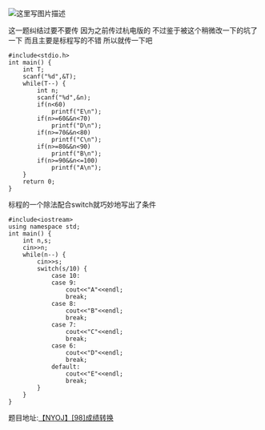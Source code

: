![这里写图片描述](http://img.blog.csdn.net/20160128235253725)

这一题纠结过要不要传
因为之前传过杭电版的
不过鉴于被这个稍微改一下的坑了一下
而且主要是标程写的不错
所以就传一下吧

```
#include<stdio.h>
int main() {
	int T;
	scanf("%d",&T);
	while(T--) {
		int n;
		scanf("%d",&n);
		if(n<60)
			printf("E\n");
		if(n>=60&&n<70)
			printf("D\n");
		if(n>=70&&n<80)
			printf("C\n");
		if(n>=80&&n<90)
			printf("B\n");
		if(n>=90&&n<=100)
			printf("A\n");
	}
	return 0;
}
```

标程的一个除法配合switch就巧妙地写出了条件

```
#include<iostream>
using namespace std;
int main() {
	int n,s;
	cin>>n;
	while(n--) {
		cin>>s;
		switch(s/10) {
			case 10:
			case 9:
				cout<<"A"<<endl;
				break;
			case 8:
				cout<<"B"<<endl;
				break;
			case 7:
				cout<<"C"<<endl;
				break;
			case 6:
				cout<<"D"<<endl;
				break;
			default:
				cout<<"E"<<endl;
				break;
		}
	}
}
```

题目地址:[【NYOJ】[98]成绩转换](http://acm.nyist.net/JudgeOnline/problem.php?pid=98)